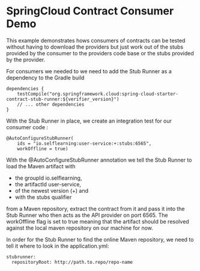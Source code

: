 # SpringCloud Contract Consumer Demo

This example demonstrates hows consumers of contracts can be tested without having to download the providers but just work out of the stubs provided by the consumer to the providers code base or the stubs provided by the provider.

For consumers we needed to we need to add the Stub Runner as a dependency to the Gradle build

    dependencies {
        testCompile("org.springframework.cloud:spring-cloud-starter-contract-stub-runner:${verifier_version}")
        // ... other dependencies
    }
    
With the Stub Runner in place, we create an integration test for our consumer code :

    @AutoConfigureStubRunner(
        ids = "io.selflearning:user-service:+:stubs:6565", 
        workOffline = true)

With the @AutoConfigureStubRunner annotation we tell the Stub Runner to load the Maven artifact with

* the groupId io.selflearning,
* the artifactId user-service,
* of the newest version (+) and
* with the stubs qualifier

from a Maven repository, extract the contract from it and pass it into the Stub Runner who then acts as the API provider on port 6565. The workOffline flag is set to true meaning that the artifact should be resolved against the local maven repository on our machine for now.


In order for the Stub Runner to find the online Maven repository, we need to tell it where to look in the application.yml:

    stubrunner:
      repositoryRoot: http://path.to.repo/repo-name